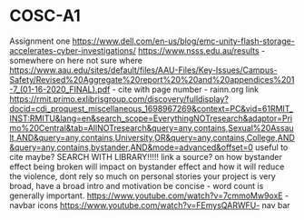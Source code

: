 # COSC-A1
Assignment one
https://www.dell.com/en-us/blog/emc-unity-flash-storage-accelerates-cyber-investigations/
https://www.nsss.edu.au/results - somewhere on here not sure where
https://www.aau.edu/sites/default/files/AAU-Files/Key-Issues/Campus-Safety/Revised%20Aggregate%20report%20%20and%20appendices%201-7_(01-16-2020_FINAL).pdf - cite with page number - rainn.org link
https://rmit.primo.exlibrisgroup.com/discovery/fulldisplay?docid=cdi_proquest_miscellaneous_1698967269&context=PC&vid=61RMIT_INST:RMITU&lang=en&search_scope=EverythingNOTresearch&adaptor=Primo%20Central&tab=AllNOTresearch&query=any,contains,Sexual%20Assault,AND&query=any,contains,University,OR&query=any,contains,College,AND&query=any,contains,bystander,AND&mode=advanced&offset=0 useful to cite maybe? SEARCH WITH LIBRARY!!!!!
link a source? on how bystander effect being broken will impact on bystander effect and how it will reduce the violence, dont rely so much on personal stories
your  project is very broad, have a broad intro and motivation
be concise - word count is generally important.
https://www.youtube.com/watch?v=7cmmoMw9oxE - navbar icons
https://www.youtube.com/watch?v=FEmysQARWFU- nav bar
<link type="image/png" sizes="16x16" rel="icon" href=".../icons8-sparrow-16.png">
<link type="image/png" sizes="32x32" rel="icon" href=".../icons8-sparrow-32.png">
